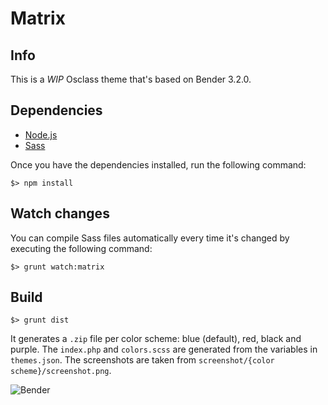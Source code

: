 # Matrix

## Info

This is a *WIP* Osclass theme that's based on Bender 3.2.0.

## Dependencies

* [Node.js](http://nodejs.org/)
* [Sass](http://sass-lang.com/)

Once you have the dependencies installed, run the following command:

```
$> npm install
```

## Watch changes

You can compile Sass files automatically every time it's changed by executing the following command:

```
$> grunt watch:matrix
```

## Build

```
$> grunt dist
```

It generates a `.zip` file per color scheme: blue (default), red, black and purple. The `index.php` and `colors.scss` are generated from the variables in `themes.json`. The screenshots are taken from `screenshot/{color scheme}/screenshot.png`.

![Bender](http://pool.theinfosphere.org/images/1/14/Bender_promo_2.jpg)
